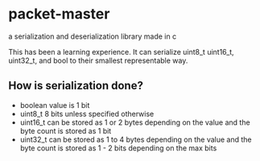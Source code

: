 # packet-master
 a serialization and deserialization library made in c

This has been a learning experience. It can serialize uint8_t uint16_t, uint32_t, and bool to their smallest representable way.

## How is serialization done?
* boolean value is 1 bit
* uint8_t 8 bits unless specified otherwise
* uint16_t can be stored as 1 or 2 bytes depending on the value and the byte count is stored as 1 bit
* uint32_t can be stored as 1 to 4 bytes depending on the value and the byte count is stored as 1 - 2 bits depending on the max bits